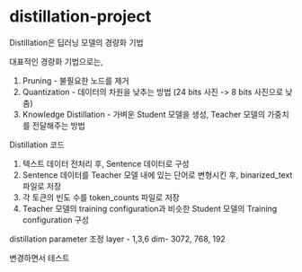 # distillation-project

Distillation은 딥러닝 모델의 경량화 기법

대표적인 경량화 기법으로는,
1. Pruning - 불필요한 노드를 제거
2. Quantization - 데이터의 차원을 낮추는 방법 (24 bits 사진 -> 8 bits 사진으로 낮춤)
3. Knowledge Distillation - 가벼운 Student 모델을 생성, Teacher 모델의 가중치를 전달해주는 방법

Distillation 코드
1. 텍스트 데이터 전처리 후, Sentence 데이터로 구성
2. Sentence 데이터를 Teacher 모델 내에 있는 단어로 변형시킨 후, binarized_text 파일로 저장
3. 각 토큰의 빈도 수를 token_counts 파일로 저장
4. Teacher 모델의 training configuration과 비슷한 Student 모델의 Training configuration 구성

distillation parameter 조정
layer - 1,3,6
dim- 3072, 768, 192

변경하면서 테스트 
